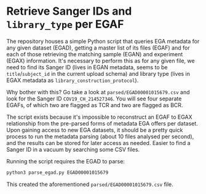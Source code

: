 # Retrieve Sanger IDs and `library_type` per EGAF

The repository houses a simple Python script that queries EGA metadata for any given dataset (EGAD), getting a master list of its files (EGAF) and for each of those retrieving the matching sample (EGAN) and experiment (EGAX) information. It's necessary to perform this as for any given file, we need to find its Sanger ID (lives in EGAN metadata, seems to be `title`/`subject_id` in the current upload schema) and library type (lives in EGAX metadata as `library_construction_protocol`).

Why bother with this? Go take a look at `parsed/EGAD00001015679.csv` and look for the Sanger ID `COV19_CH_214527346`. You will see four separate EGAFs, of which two are flagged as TCR and two are flagged as BCR.

The script exists because it's impossible to reconstruct an EGAF to EGAX relationship from the pre-parsed forms of metadata EGA offers per dataset. Upon gaining access to new EGA datasets, it should be a pretty quick process to run the metadata parsing (about 10 files analysed per second), and the results can be stored for later access as needed. Easier to find a Sanger ID in a vacuum by searching some CSV files.

Running the script requires the EGAD to parse:

```python
python3 parse_egad.py EGAD00001015679
```

This created the aforementioned `parsed/EGAD00001015679.csv` file.